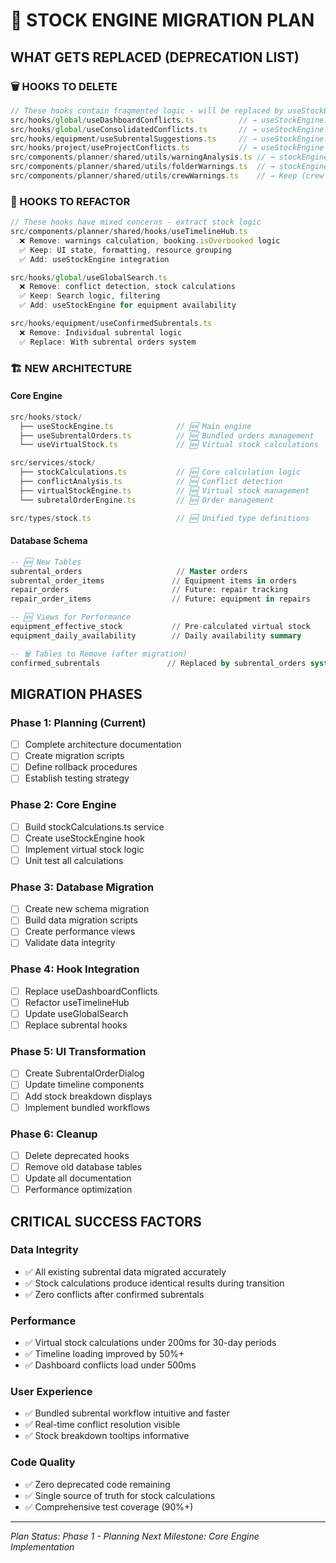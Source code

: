 # 🎯 STOCK ENGINE MIGRATION PLAN

## **WHAT GETS REPLACED (DEPRECATION LIST)**

### **🗑️ HOOKS TO DELETE**
```typescript
// These hooks contain fragmented logic - will be replaced by useStockEngine
src/hooks/global/useDashboardConflicts.ts          // → useStockEngine.getConflicts()
src/hooks/global/useConsolidatedConflicts.ts       // → useStockEngine.getConflicts()  
src/hooks/equipment/useSubrentalSuggestions.ts     // → useStockEngine.getSuggestions()
src/hooks/project/useProjectConflicts.ts           // → useStockEngine scoped to project
src/components/planner/shared/utils/warningAnalysis.ts // → stockEngine.analyzeConflicts()
src/components/planner/shared/utils/folderWarnings.ts  // → stockEngine.getFolderSummary()
src/components/planner/shared/utils/crewWarnings.ts    // → Keep (crew different logic)
```

### **🔄 HOOKS TO REFACTOR**  
```typescript
// These hooks have mixed concerns - extract stock logic
src/components/planner/shared/hooks/useTimelineHub.ts
  ❌ Remove: warnings calculation, booking.isOverbooked logic
  ✅ Keep: UI state, formatting, resource grouping
  ✅ Add: useStockEngine integration

src/hooks/global/useGlobalSearch.ts
  ❌ Remove: conflict detection, stock calculations  
  ✅ Keep: Search logic, filtering
  ✅ Add: useStockEngine for equipment availability

src/hooks/equipment/useConfirmedSubrentals.ts
  ❌ Remove: Individual subrental logic
  ✅ Replace: With subrental orders system
```

### **🏗️ NEW ARCHITECTURE**

#### **Core Engine**
```typescript
src/hooks/stock/
  ├── useStockEngine.ts              // 🆕 Main engine
  ├── useSubrentalOrders.ts          // 🆕 Bundled orders management
  └── useVirtualStock.ts             // 🆕 Virtual stock calculations

src/services/stock/
  ├── stockCalculations.ts           // 🆕 Core calculation logic
  ├── conflictAnalysis.ts            // 🆕 Conflict detection
  ├── virtualStockEngine.ts          // 🆕 Virtual stock management
  └── subretalOrderEngine.ts         // 🆕 Order management

src/types/stock.ts                   // 🆕 Unified type definitions
```

#### **Database Schema**
```sql
-- 🆕 New Tables
subrental_orders                     // Master orders
subrental_order_items               // Equipment items in orders
repair_orders                       // Future: repair tracking
repair_order_items                  // Future: equipment in repairs

-- 🆕 Views for Performance  
equipment_effective_stock           // Pre-calculated virtual stock
equipment_daily_availability        // Daily availability summary

-- 🗑️ Tables to Remove (after migration)
confirmed_subrentals               // Replaced by subrental_orders system
```

## **MIGRATION PHASES**

### **Phase 1: Planning** (Current)
- [ ] Complete architecture documentation
- [ ] Create migration scripts
- [ ] Define rollback procedures
- [ ] Establish testing strategy

### **Phase 2: Core Engine** 
- [ ] Build stockCalculations.ts service
- [ ] Create useStockEngine hook
- [ ] Implement virtual stock logic
- [ ] Unit test all calculations

### **Phase 3: Database Migration**
- [ ] Create new schema migration
- [ ] Build data migration scripts  
- [ ] Create performance views
- [ ] Validate data integrity

### **Phase 4: Hook Integration**
- [ ] Replace useDashboardConflicts
- [ ] Refactor useTimelineHub
- [ ] Update useGlobalSearch
- [ ] Replace subrental hooks

### **Phase 5: UI Transformation**
- [ ] Create SubrentalOrderDialog
- [ ] Update timeline components
- [ ] Add stock breakdown displays
- [ ] Implement bundled workflows

### **Phase 6: Cleanup**
- [ ] Delete deprecated hooks
- [ ] Remove old database tables
- [ ] Update all documentation
- [ ] Performance optimization

## **CRITICAL SUCCESS FACTORS**

### **Data Integrity**
- ✅ All existing subrental data migrated accurately
- ✅ Stock calculations produce identical results during transition
- ✅ Zero conflicts after confirmed subrentals

### **Performance**
- ✅ Virtual stock calculations under 200ms for 30-day periods
- ✅ Timeline loading improved by 50%+
- ✅ Dashboard conflicts load under 500ms

### **User Experience**
- ✅ Bundled subrental workflow intuitive and faster
- ✅ Real-time conflict resolution visible
- ✅ Stock breakdown tooltips informative

### **Code Quality**
- ✅ Zero deprecated code remaining
- ✅ Single source of truth for stock calculations
- ✅ Comprehensive test coverage (90%+)

---

*Plan Status: Phase 1 - Planning*
*Next Milestone: Core Engine Implementation*
